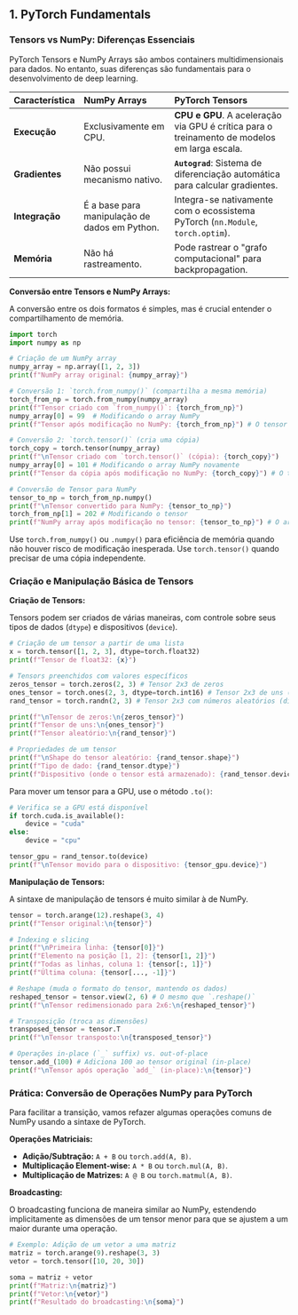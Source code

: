 ## 1. **PyTorch Fundamentals**

### **Tensors vs NumPy: Diferenças Essenciais**

PyTorch Tensors e NumPy Arrays são ambos containers multidimensionais para dados. No entanto, suas diferenças são fundamentais para o desenvolvimento de deep learning.

| Característica | **NumPy Arrays** | **PyTorch Tensors** |
| :--- | :--- | :--- |
| **Execução** | Exclusivamente em CPU. | **CPU e GPU**. A aceleração via GPU é crítica para o treinamento de modelos em larga escala. |
| **Gradientes** | Não possui mecanismo nativo. | **`Autograd`**: Sistema de diferenciação automática para calcular gradientes. |
| **Integração** | É a base para manipulação de dados em Python. | Integra-se nativamente com o ecossistema PyTorch (`nn.Module`, `torch.optim`). |
| **Memória** | Não há rastreamento. | Pode rastrear o "grafo computacional" para backpropagation. |

**Conversão entre Tensors e NumPy Arrays:**

A conversão entre os dois formatos é simples, mas é crucial entender o compartilhamento de memória.

```python
import torch
import numpy as np

# Criação de um NumPy array
numpy_array = np.array([1, 2, 3])
print(f"NumPy array original: {numpy_array}")

# Conversão 1: `torch.from_numpy()` (compartilha a mesma memória)
torch_from_np = torch.from_numpy(numpy_array)
print(f"Tensor criado com `from_numpy()`: {torch_from_np}")
numpy_array[0] = 99  # Modificando o array NumPy
print(f"Tensor após modificação no NumPy: {torch_from_np}") # O tensor também muda!

# Conversão 2: `torch.tensor()` (cria uma cópia)
torch_copy = torch.tensor(numpy_array)
print(f"\nTensor criado com `torch.tensor()` (cópia): {torch_copy}")
numpy_array[0] = 101 # Modificando o array NumPy novamente
print(f"Tensor da cópia após modificação no NumPy: {torch_copy}") # O tensor não é afetado

# Conversão de Tensor para NumPy
tensor_to_np = torch_from_np.numpy()
print(f"\nTensor convertido para NumPy: {tensor_to_np}")
torch_from_np[1] = 202 # Modificando o tensor
print(f"NumPy array após modificação no tensor: {tensor_to_np}") # O array NumPy também muda!
```

Use `torch.from_numpy()` ou `.numpy()` para eficiência de memória quando não houver risco de modificação inesperada. Use `torch.tensor()` quando precisar de uma cópia independente.

### **Criação e Manipulação Básica de Tensors**

**Criação de Tensors:**

Tensors podem ser criados de várias maneiras, com controle sobre seus tipos de dados (`dtype`) e dispositivos (`device`).

```python
# Criação de um tensor a partir de uma lista
x = torch.tensor([1, 2, 3], dtype=torch.float32)
print(f"Tensor de float32: {x}")

# Tensors preenchidos com valores específicos
zeros_tensor = torch.zeros(2, 3) # Tensor 2x3 de zeros
ones_tensor = torch.ones(2, 3, dtype=torch.int16) # Tensor 2x3 de uns (inteiros)
rand_tensor = torch.randn(2, 3) # Tensor 2x3 com números aleatórios (distribuição normal)

print(f"\nTensor de zeros:\n{zeros_tensor}")
print(f"Tensor de uns:\n{ones_tensor}")
print(f"Tensor aleatório:\n{rand_tensor}")

# Propriedades de um tensor
print(f"\nShape do tensor aleatório: {rand_tensor.shape}")
print(f"Tipo de dado: {rand_tensor.dtype}")
print(f"Dispositivo (onde o tensor está armazenado): {rand_tensor.device}")
```

Para mover um tensor para a GPU, use o método `.to()`:

```python
# Verifica se a GPU está disponível
if torch.cuda.is_available():
    device = "cuda"
else:
    device = "cpu"

tensor_gpu = rand_tensor.to(device)
print(f"\nTensor movido para o dispositivo: {tensor_gpu.device}")
```

**Manipulação de Tensors:**

A sintaxe de manipulação de tensors é muito similar à de NumPy.

```python
tensor = torch.arange(12).reshape(3, 4)
print(f"Tensor original:\n{tensor}")

# Indexing e slicing
print(f"\nPrimeira linha: {tensor[0]}")
print(f"Elemento na posição [1, 2]: {tensor[1, 2]}")
print(f"Todas as linhas, coluna 1: {tensor[:, 1]}")
print(f"Última coluna: {tensor[..., -1]}")

# Reshape (muda o formato do tensor, mantendo os dados)
reshaped_tensor = tensor.view(2, 6) # O mesmo que `.reshape()`
print(f"\nTensor redimensionado para 2x6:\n{reshaped_tensor}")

# Transposição (troca as dimensões)
transposed_tensor = tensor.T
print(f"\nTensor transposto:\n{transposed_tensor}")

# Operações in-place (`_` suffix) vs. out-of-place
tensor.add_(100) # Adiciona 100 ao tensor original (in-place)
print(f"\nTensor após operação `add_` (in-place):\n{tensor}")
```

### **Prática: Conversão de Operações NumPy para PyTorch**

Para facilitar a transição, vamos refazer algumas operações comuns de NumPy usando a sintaxe de PyTorch.

**Operações Matriciais:**

  * **Adição/Subtração:** `A + B` ou `torch.add(A, B)`.
  * **Multiplicação Element-wise:** `A * B` ou `torch.mul(A, B)`.
  * **Multiplicação de Matrizes:** `A @ B` ou `torch.matmul(A, B)`.

**Broadcasting:**

O broadcasting funciona de maneira similar ao NumPy, estendendo implicitamente as dimensões de um tensor menor para que se ajustem a um maior durante uma operação.

```python
# Exemplo: Adição de um vetor a uma matriz
matriz = torch.arange(9).reshape(3, 3)
vetor = torch.tensor([10, 20, 30])

soma = matriz + vetor
print(f"Matriz:\n{matriz}")
print(f"Vetor:\n{vetor}")
print(f"Resultado do broadcasting:\n{soma}")
```